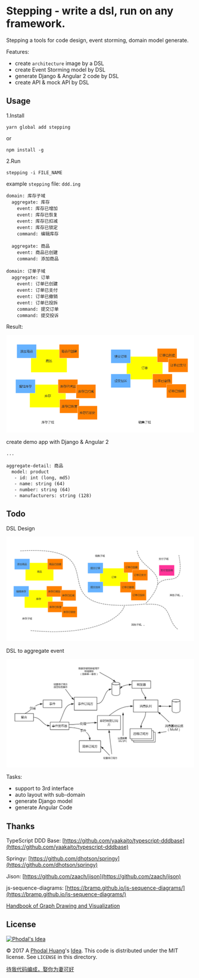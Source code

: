 # Stepping - write a dsl, run on any framework.

Stepping a tools for code design, event storming, domain model generate. 
 
Features:

 - create ``architecture`` image by a DSL
 - create Event Storming model by DSL
 - generate Django & Angular 2 code by DSL
 - create API & mock API by DSL

Usage
---

1.Install

```
yarn global add stepping
```

or 

```
npm install -g 
```

2.Run

```
stepping -i FILE_NAME
```

example ``stepping`` file: ``ddd.ing``

```
domain: 库存子域
  aggregate: 库存
    event: 库存已增加
    event: 库存已恢复
    event: 库存已扣减
    event: 库存已锁定
    command: 编辑库存

  aggregate: 商品
    event: 商品已创建
    command: 添加商品

domain: 订单子域
  aggregate: 订单
    event: 订单已创建
    event: 订单已支付
    event: 订单已撤销
    event: 订单已投拆
    command: 提交订单
    command: 提交投诉
```

Result:

![DDD Example](./graphics/example.png)

create demo app with Django & Angular 2 

```
...

aggregate-detail: 商品
  model: product
   - id: int (long, md5)
   - name: string (64)
   - number: string (64)
   - manufacturers: string (128)
```

Todo
---

DSL Design

![Event Storming Example](./graphics/event-storming.png)

DSL to aggregate event

![Architecture](./graphics/domain-event.png)

Tasks:

 - support to 3rd interface
 - auto layout with sub-domain
 - generate Django model
 - generate Angular Code

Thanks
---

TypeScript DDD Base: [https://github.com/yaakaito/typescript-dddbase](https://github.com/yaakaito/typescript-dddbase)

Springy: [https://github.com/dhotson/springy](https://github.com/dhotson/springy)

Jison: [https://github.com/zaach/jison](https://github.com/zaach/jison)

js-sequence-diagrams: [https://bramp.github.io/js-sequence-diagrams/](https://bramp.github.io/js-sequence-diagrams/)

[Handbook of Graph Drawing and Visualization](https://cs.brown.edu/~rt/gdhandbook/)

License
---

[![Phodal's Idea](http://brand.phodal.com/shields/idea-small.svg)](http://ideas.phodal.com/)

© 2017 A [Phodal Huang](https://www.phodal.com)'s [Idea](http://github.com/phodal/ideas).  This code is distributed under the MIT license. See `LICENSE` in this directory.

[待我代码编成，娶你为妻可好](http://www.xuntayizhan.com/blog/ji-ke-ai-qing-zhi-er-shi-dai-wo-dai-ma-bian-cheng-qu-ni-wei-qi-ke-hao-wan/)
